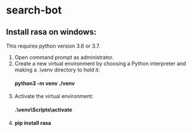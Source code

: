 # search-bot

## Install rasa on windows:
This requires python version 3.6 or 3.7.
1. Open command prompt as administrator.
2. Create a new virtual environment by choosing a Python interpreter and making a .\venv directory to hold it:
    #### python3 -m venv ./venv
3. Activate the virtual environment:
    #### .\venv\Scripts\activate
4. #### pip install rasa
